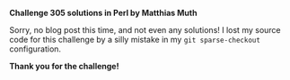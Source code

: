 **Challenge 305 solutions in Perl by Matthias Muth**

Sorry, no blog post this time, and not even any solutions!
I lost my source code for this challenge by a silly mistake
in my `git sparse-checkout` configuration.


**Thank you for the challenge!**
